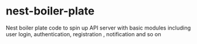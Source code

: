 # nest-boiler-plate

Nest boiler plate code to spin up API server with basic modules including user login, authentication, registration , notification and so on
